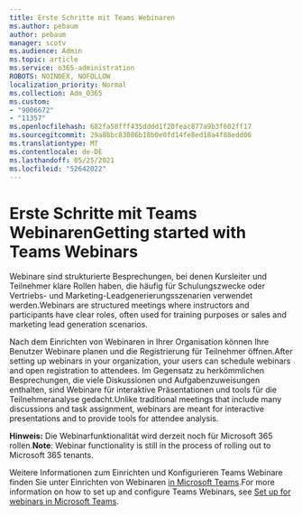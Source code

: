 ```yaml
---
title: Erste Schritte mit Teams Webinaren
ms.author: pebaum
author: pebaum
manager: scotv
ms.audience: Admin
ms.topic: article
ms.service: o365-administration
ROBOTS: NOINDEX, NOFOLLOW
localization_priority: Normal
ms.collection: Adm_O365
ms.custom:
- "9006672"
- "11357"
ms.openlocfilehash: 682fa58fff435dddd1f20feac877a9b3f602ff17
ms.sourcegitcommit: 29a88bc83086b18b0e0fd14fe8ed18a4f88edd06
ms.translationtype: MT
ms.contentlocale: de-DE
ms.lasthandoff: 05/25/2021
ms.locfileid: "52642022"
---
```

# <a name="getting-started-with-teams-webinars"></a><span data-ttu-id="64beb-102">Erste Schritte mit Teams Webinaren</span><span class="sxs-lookup"><span data-stu-id="64beb-102">Getting started with Teams Webinars</span></span>

<span data-ttu-id="64beb-103">Webinare sind strukturierte Besprechungen, bei denen Kursleiter und Teilnehmer klare Rollen haben, die häufig für Schulungszwecke oder Vertriebs- und Marketing-Leadgenerierungsszenarien verwendet werden.</span><span class="sxs-lookup"><span data-stu-id="64beb-103">Webinars are structured meetings where instructors and participants have clear roles, often used for training purposes or sales and marketing lead generation scenarios.</span></span>

<span data-ttu-id="64beb-104">Nach dem Einrichten von Webinaren in Ihrer Organisation können Ihre Benutzer Webinare planen und die Registrierung für Teilnehmer öffnen.</span><span class="sxs-lookup"><span data-stu-id="64beb-104">After setting up webinars in your organization, your users can schedule webinars and open registration to attendees.</span></span> <span data-ttu-id="64beb-105">Im Gegensatz zu herkömmlichen Besprechungen, die viele Diskussionen und Aufgabenzuweisungen enthalten, sind Webinare für interaktive Präsentationen und tools für die Teilnehmeranalyse gedacht.</span><span class="sxs-lookup"><span data-stu-id="64beb-105">Unlike traditional meetings that include many discussions and task assignment, webinars are meant for interactive presentations and to provide tools for attendee analysis.</span></span>

<span data-ttu-id="64beb-106">**Hinweis:** Die Webinarfunktionalität wird derzeit noch für Microsoft 365 rollen.</span><span class="sxs-lookup"><span data-stu-id="64beb-106">**Note**: Webinar functionality is still in the process of rolling out to Microsoft 365 tenants.</span></span> 

<span data-ttu-id="64beb-107">Weitere Informationen zum Einrichten und Konfigurieren Teams Webinare finden Sie unter Einrichten von Webinaren [in Microsoft Teams](/microsoftteams/set-up-webinars).</span><span class="sxs-lookup"><span data-stu-id="64beb-107">For more information on how to set up and configure Teams Webinars, see [Set up for webinars in Microsoft Teams](/microsoftteams/set-up-webinars).</span></span>